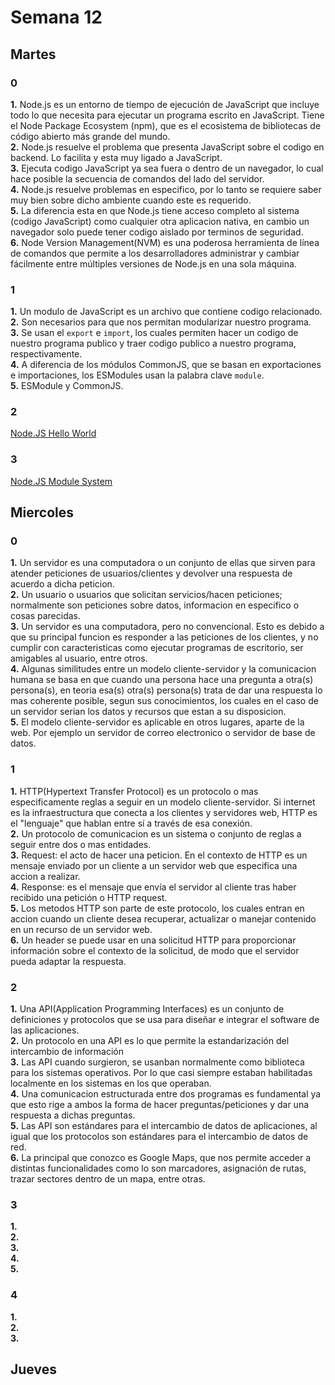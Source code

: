 # Semana 12
## Martes
### 0
<b>1.</b> Node.js es un entorno de tiempo de ejecución de JavaScript que incluye todo lo que necesita para ejecutar un programa escrito en JavaScript. Tiene el Node Package Ecosystem (npm), que es el ecosistema de bibliotecas de código abierto más grande del mundo.<br>
<b>2.</b> Node.js resuelve el problema que presenta JavaScript sobre el codigo en backend. Lo facilita y esta muy ligado a JavaScript.<br>
<b>3.</b> Ejecuta codigo JavaScript ya sea fuera o dentro de un navegador, lo cual hace posible la secuencia de comandos del lado del servidor.<br>
<b>4.</b> Node.js resuelve problemas en especifico, por lo tanto se requiere saber muy bien sobre dicho ambiente cuando este es requerido.<br>
<b>5.</b> La diferencia esta en que Node.js tiene acceso completo al sistema (codigo JavaScript) como cualquier otra aplicacion nativa, en cambio un navegador solo puede tener codigo aislado por terminos de seguridad.<br>
<b>6.</b> Node Version Management(NVM)  es una poderosa herramienta de línea de comandos que permite a los desarrolladores administrar y cambiar fácilmente entre múltiples versiones de Node.js en una sola máquina.
### 1
<b>1.</b> Un modulo de JavaScript es un archivo que contiene codigo relacionado.<br>
<b>2.</b> Son necesarios para que nos permitan modularizar nuestro programa.<br>
<b>3.</b> Se usan el ```export``` e ```import```, los cuales permiten hacer un codigo de nuestro programa publico y traer codigo publico a nuestro programa, respectivamente.<br>
<b>4.</b> A diferencia de los módulos CommonJS, que se basan en exportaciones e importaciones, los ESModules usan la palabra clave ```module```.<br>
<b>5.</b> ESModule y CommonJS.
### 2
[Node.JS Hello World](/ejercicios/Hello_World_JS.md) <br>
### 3
[Node.JS Module System](/ejercicios/ModuleSystem.md) <br>
## Miercoles
### 0
<b>1.</b> Un servidor es una computadora o un conjunto de ellas que sirven para atender peticiones de usuarios/clientes y devolver una respuesta de acuerdo a dicha peticion.<br>
<b>2.</b> Un usuario o usuarios que solicitan servicios/hacen peticiones; normalmente son peticiones sobre datos, informacion en especifico o cosas parecidas.<br>
<b>3.</b> Un servidor es una computadora, pero no convencional. Esto es debido a que su principal funcion es responder a las peticiones de los clientes, y no cumplir con caracteristicas como ejecutar programas de escritorio, ser amigables al usuario, entre otros.<br>
<b>4.</b> Algunas similitudes entre un modelo cliente-servidor y la comunicacion humana se basa en que cuando una persona hace una pregunta a otra(s) persona(s), en teoria esa(s) otra(s) persona(s) trata de dar una respuesta lo mas coherente posible, segun sus conocimientos, los cuales en el caso de un servidor serian los datos y recursos que estan a su disposicion.<br>
<b>5.</b> El modelo cliente-servidor es aplicable en otros lugares, aparte de la web. Por ejemplo un servidor de correo electronico o servidor de base de datos.
### 1
<b>1.</b> HTTP(Hypertext Transfer Protocol) es un protocolo o mas especificamente reglas a seguir en un modelo cliente-servidor. Si internet es la infraestructura que conecta a los clientes y servidores web, HTTP es el "lenguaje" que hablan entre sí a través de esa conexión.<br>
<b>2.</b> Un protocolo de comunicacion es un sistema o conjunto de reglas a seguir entre dos o mas entidades.<br>
<b>3.</b> Request: el acto de hacer una peticion. En el contexto de HTTP es un mensaje enviado por un cliente a un servidor web que especifica una accion a realizar.<br>
<b>4.</b> Response: es el mensaje que envía el servidor al cliente tras haber recibido una petición o HTTP request.<br>
<b>5.</b> Los metodos HTTP son parte de este protocolo, los cuales entran en accion cuando un cliente desea recuperar, actualizar o manejar contenido en un recurso de un servidor web.<br>
<b>6.</b> Un header se puede usar en una solicitud HTTP para proporcionar información sobre el contexto de la solicitud, de modo que el servidor pueda adaptar la respuesta.
### 2
<b>1.</b> Una API(Application Programming Interfaces) es un conjunto de definiciones y protocolos que se usa para diseñar e integrar el software de las aplicaciones.<br>
<b>2.</b> Un protocolo en una API es lo que permite la estandarización del intercambio de información<br>
<b>3.</b> Las API cuando surgieron, se usanban normalmente como biblioteca para los sistemas operativos. Por lo que casi siempre estaban habilitadas localmente en los sistemas en los que operaban.<br>
<b>4.</b> Una comunicacion estructurada entre dos programas es fundamental ya que esto rige a ambos la forma de hacer preguntas/peticiones y dar una respuesta a dichas preguntas.<br>
<b>5.</b> Las API son estándares para el intercambio de datos de aplicaciones, al igual que los protocolos son estándares para el intercambio de datos de red.<br>
<b>6.</b> La principal que conozco es Google Maps, que nos permite acceder a distintas funcionalidades como lo son marcadores, asignación de rutas, trazar sectores dentro de un mapa, entre otras.
### 3
<b>1.</b><br>
<b>2.</b><br>
<b>3.</b><br>
<b>4.</b><br>
<b>5.</b>
### 4
<b>1.</b><br>
<b>2.</b><br>
<b>3.</b>
## Jueves
